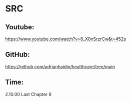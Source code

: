 # SRC

## Youtube:
https://www.youtube.com/watch?v=8_X0nSrzrCw&t=452s

## GitHub:
https://github.com/adrianhajdin/healthcare/tree/main

## Time:
2.10.00
Last Chapter 6